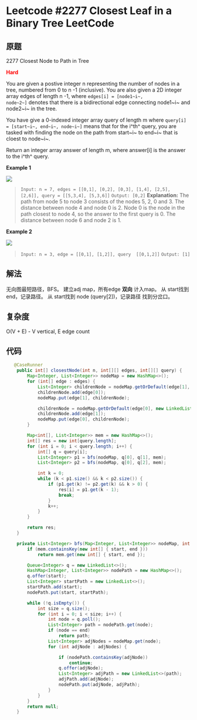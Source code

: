 # Leetcode #2277 Closest Leaf in a Binary Tree LeetCode

## 原题

2277 Closest Node to Path in Tree

**<span style="color:red">Hard</span>**

You are given a postive integer n representing the number of nodes in a tree, numbered from 0 to n -1 (inclusive). You are also given a 2D integer array edges of length n -1, where <code>edges[i] = [node1~i~, node~2~]</code> denotes that there is a bidirectional edge connecting node1~i~ and node2~i~ in the tree.

You have give a 0-indexed integer array query of length m where <code>query[i] = [start~i~, end~i~, node~i~]</code> means that for the i^th^ query, you are tasked with finding the node on the path from start~i~ to end~i~ that is cloest to node~i~.

Return an integer array answer of length m, where answer[i] is the answer to the i^th^ query.

**Example 1**

![](https://cloud.shifamily.com/index.php/s/DC4EbU7dr3ETYM0/download?path=%2Fimages&files=2277-1.png)

> `Input: n = 7, edges = [[0,1], [0,2], [0,3], [1,4], [2,5], [2,6]], query = [[5,3,4], [5,3,6]]`
`Output: [0,2]`
**Explanation:**
The path from node 5 to node 3 consists of the nodes 5, 2, 0 and 3.
The distance between node 4 and node 0 is 2.
Node 0 is the node in the path closest to node 4, so the answer to the first query is 0.
The distance between node 6 and node 2 is 1.

**Example 2**

![](https://cloud.shifamily.com/index.php/s/DC4EbU7dr3ETYM0/download?path=%2Fimages&files=2277-2.png)

> `Input: n = 3, edge = [[0,1], [1,2]], query  [[0,1,2]]`
> `Output: [1]`

## 解法

无向图最短路径，BFS。
建立adj map，所有edge **双向** 计入map。
从 start找到end，记录路径。
从 start找到 node (query[2])，记录路径
找到分岔口。

## 复杂度

O(V + E) - V vertical, E edge count

## 代码

```Java
   @CaseRunner
    public int[] closestNode(int n, int[][] edges, int[][] query) {
        Map<Integer, List<Integer>> nodeMap = new HashMap<>();
        for (int[] edge : edges) {
            List<Integer> childrenNode = nodeMap.getOrDefault(edge[1], new LinkedList<>());
            childrenNode.add(edge[0]);
            nodeMap.put(edge[1], childrenNode);

            childrenNode = nodeMap.getOrDefault(edge[0], new LinkedList<>());
            childrenNode.add(edge[1]);
            nodeMap.put(edge[0], childrenNode);
        }

        Map<int[], List<Integer>> mem = new HashMap<>();
        int[] res = new int[query.length];
        for (int i = 0; i < query.length; i++) {
            int[] q = query[i];
            List<Integer> p1 = bfs(nodeMap, q[0], q[1], mem);
            List<Integer> p2 = bfs(nodeMap, q[0], q[2], mem);

            int k = 0;
            while (k < p1.size() && k < p2.size()) {
                if (p1.get(k) != p2.get(k) && k > 0) {
                    res[i] = p1.get(k - 1);
                    break;
                }
                k++;
            }
        }

        return res;
    }

    private List<Integer> bfs(Map<Integer, List<Integer>> nodeMap, int start, int end, Map<int[], List<Integer>> mem) {
        if (mem.containsKey(new int[] { start, end }))
            return mem.get(new int[] { start, end });

        Queue<Integer> q = new LinkedList<>();
        HashMap<Integer, List<Integer>> nodePath = new HashMap<>();
        q.offer(start);
        List<Integer> startPath = new LinkedList<>();
        startPath.add(start);
        nodePath.put(start, startPath);

        while (!q.isEmpty()) {
            int size = q.size();
            for (int i = 0; i < size; i++) {
                int node = q.poll();
                List<Integer> path = nodePath.get(node);
                if (node == end)
                    return path;
                List<Integer> adjNodes = nodeMap.get(node);
                for (int adjNode : adjNodes) {

                    if (nodePath.containsKey(adjNode))
                        continue;
                    q.offer(adjNode);
                    List<Integer> adjPath = new LinkedList<>(path);
                    adjPath.add(adjNode);
                    nodePath.put(adjNode, adjPath);
                }
            }
        }
        return null;
    }

```